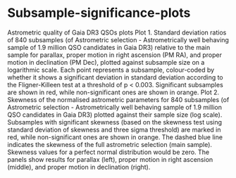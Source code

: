 # Subsample-significance-plots
Astrometric quality of Gaia DR3 QSOs plots
Plot 1. Standard deviation ratios of 840 subsamples (of Astrometric selection - Astrometrically well behaving sample of 1.9 million QSO candidates in Gaia DR3) relative to the main sample for parallax, proper motion in right ascension (PM RA), and proper motion in declination (PM Dec), plotted against subsample size on a logarithmic scale. Each point represents a subsample, colour-coded by whether it shows a significant deviation in standard deviation according to the Fligner-Killeen test at a threshold of p < 0.003. Significant subsamples are shown in red, while non-significant ones are shown in orange.
Plot 2. Skewness of the normalised astrometric parameters for 840 subsamples (of Astrometric selection - Astrometrically well behaving sample of 1.9 million QSO candidates in Gaia DR3) plotted against their sample size (log scale). Subsamples with significant skewness (based on the skewness test using standard deviation of skewness and three sigma threshold) are marked in red, while non-significant ones are shown in orange. The dashed blue line indicates the skewness of the full astrometric selection (main sample). Skewness values for a perfect normal distribution would be zero. The panels show results for parallax (left), proper motion in right ascension (middle), and proper motion in declination (right).
